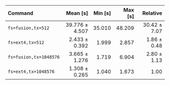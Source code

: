 | Command | Mean [s] | Min [s] | Max [s] | Relative |
|:---|---:|---:|---:|---:|
| `fs=fusion,tx=512` | 39.776 ± 4.507 | 35.010 | 48.209 | 30.42 ± 7.07 |
| `fs=ext4,tx=512` | 2.433 ± 0.392 | 1.999 | 2.857 | 1.86 ± 0.48 |
| `fs=fusion,tx=1048576` | 3.665 ± 1.276 | 1.719 | 6.904 | 2.80 ± 1.13 |
| `fs=ext4,tx=1048576` | 1.308 ± 0.265 | 1.040 | 1.673 | 1.00 |
